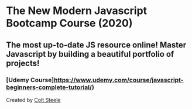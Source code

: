 # The New Modern Javascript Bootcamp Course (2020)
## The most up-to-date JS resource online! Master Javascript by building a beautiful portfolio of projects!
### [Udemy Course]https://www.udemy.com/course/javascript-beginners-complete-tutorial/)
Created by [Colt Steele](https://www.udemy.com/user/coltsteele/)
